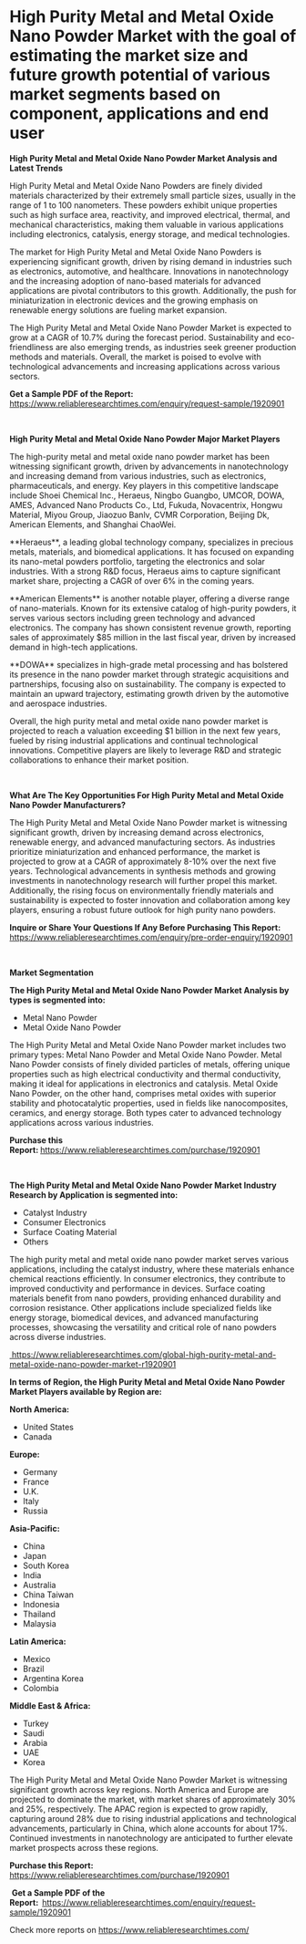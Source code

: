 <p><h1>High Purity Metal and Metal Oxide Nano Powder Market with the goal of estimating the market size and future growth potential of various market segments based on component, applications and end user</h1></p><p><strong>High Purity Metal and Metal Oxide Nano Powder Market Analysis and Latest Trends</strong></p>
<p><p>High Purity Metal and Metal Oxide Nano Powders are finely divided materials characterized by their extremely small particle sizes, usually in the range of 1 to 100 nanometers. These powders exhibit unique properties such as high surface area, reactivity, and improved electrical, thermal, and mechanical characteristics, making them valuable in various applications including electronics, catalysis, energy storage, and medical technologies.</p><p>The market for High Purity Metal and Metal Oxide Nano Powders is experiencing significant growth, driven by rising demand in industries such as electronics, automotive, and healthcare. Innovations in nanotechnology and the increasing adoption of nano-based materials for advanced applications are pivotal contributors to this growth. Additionally, the push for miniaturization in electronic devices and the growing emphasis on renewable energy solutions are fueling market expansion.</p><p>The High Purity Metal and Metal Oxide Nano Powder Market is expected to grow at a CAGR of 10.7% during the forecast period. Sustainability and eco-friendliness are also emerging trends, as industries seek greener production methods and materials. Overall, the market is poised to evolve with technological advancements and increasing applications across various sectors.</p></p>
<p><strong>Get a Sample PDF of the Report:&nbsp;</strong> <a href="https://www.reliableresearchtimes.com/enquiry/request-sample/1920901?utm_campaign=2203&utm_medium=2&utm_source=Github&utm_content=ia&utm_term=03042025&utm_id=high-purity-metal-and-metal-oxide-nano-powder">https://www.reliableresearchtimes.com/enquiry/request-sample/1920901</a></p>
<p>&nbsp;</p>
<p><strong>High Purity Metal and Metal Oxide Nano Powder Major Market Players</strong></p>
<p><p>The high-purity metal and metal oxide nano powder market has been witnessing significant growth, driven by advancements in nanotechnology and increasing demand from various industries, such as electronics, pharmaceuticals, and energy. Key players in this competitive landscape include Shoei Chemical Inc., Heraeus, Ningbo Guangbo, UMCOR, DOWA, AMES, Advanced Nano Products Co., Ltd, Fukuda, Novacentrix, Hongwu Material, Miyou Group, Jiaozuo Banlv, CVMR Corporation, Beijing Dk, American Elements, and Shanghai ChaoWei.</p><p>**Heraeus**, a leading global technology company, specializes in precious metals, materials, and biomedical applications. It has focused on expanding its nano-metal powders portfolio, targeting the electronics and solar industries. With a strong R&D focus, Heraeus aims to capture significant market share, projecting a CAGR of over 6% in the coming years.</p><p>**American Elements** is another notable player, offering a diverse range of nano-materials. Known for its extensive catalog of high-purity powders, it serves various sectors including green technology and advanced electronics. The company has shown consistent revenue growth, reporting sales of approximately $85 million in the last fiscal year, driven by increased demand in high-tech applications.</p><p>**DOWA** specializes in high-grade metal processing and has bolstered its presence in the nano powder market through strategic acquisitions and partnerships, focusing also on sustainability. The company is expected to maintain an upward trajectory, estimating growth driven by the automotive and aerospace industries.</p><p>Overall, the high purity metal and metal oxide nano powder market is projected to reach a valuation exceeding $1 billion in the next few years, fueled by rising industrial applications and continual technological innovations. Competitive players are likely to leverage R&D and strategic collaborations to enhance their market position.</p></p>
<p>&nbsp;</p>
<p><strong>What Are The Key Opportunities For High Purity Metal and Metal Oxide Nano Powder Manufacturers?</strong></p>
<p><p>The High Purity Metal and Metal Oxide Nano Powder market is witnessing significant growth, driven by increasing demand across electronics, renewable energy, and advanced manufacturing sectors. As industries prioritize miniaturization and enhanced performance, the market is projected to grow at a CAGR of approximately 8-10% over the next five years. Technological advancements in synthesis methods and growing investments in nanotechnology research will further propel this market. Additionally, the rising focus on environmentally friendly materials and sustainability is expected to foster innovation and collaboration among key players, ensuring a robust future outlook for high purity nano powders.</p></p>
<p><strong>Inquire or Share Your Questions If Any Before Purchasing This Report:</strong> <a href="https://www.reliableresearchtimes.com/enquiry/pre-order-enquiry/1920901?utm_campaign=2203&utm_medium=2&utm_source=Github&utm_content=ia&utm_term=03042025&utm_id=high-purity-metal-and-metal-oxide-nano-powder">https://www.reliableresearchtimes.com/enquiry/pre-order-enquiry/1920901</a></p>
<p>&nbsp;</p>
<p><strong>Market Segmentation</strong></p>
<p><strong>The High Purity Metal and Metal Oxide Nano Powder Market Analysis by types is segmented into:</strong></p>
<p><ul><li>Metal Nano Powder</li><li>Metal Oxide Nano Powder</li></ul></p>
<p><p>The High Purity Metal and Metal Oxide Nano Powder market includes two primary types: Metal Nano Powder and Metal Oxide Nano Powder. Metal Nano Powder consists of finely divided particles of metals, offering unique properties such as high electrical conductivity and thermal conductivity, making it ideal for applications in electronics and catalysis. Metal Oxide Nano Powder, on the other hand, comprises metal oxides with superior stability and photocatalytic properties, used in fields like nanocomposites, ceramics, and energy storage. Both types cater to advanced technology applications across various industries.</p></p>
<p><strong>Purchase this Report:&nbsp;</strong><a href="https://www.reliableresearchtimes.com/purchase/1920901?utm_campaign=2203&utm_medium=2&utm_source=Github&utm_content=ia&utm_term=03042025&utm_id=high-purity-metal-and-metal-oxide-nano-powder">https://www.reliableresearchtimes.com/purchase/1920901</a></p>
<p>&nbsp;</p>
<p><strong>The High Purity Metal and Metal Oxide Nano Powder Market Industry Research by Application is segmented into:</strong></p>
<p><ul><li>Catalyst Industry</li><li>Consumer Electronics</li><li>Surface Coating Material</li><li>Others</li></ul></p>
<p><p>The high purity metal and metal oxide nano powder market serves various applications, including the catalyst industry, where these materials enhance chemical reactions efficiently. In consumer electronics, they contribute to improved conductivity and performance in devices. Surface coating materials benefit from nano powders, providing enhanced durability and corrosion resistance. Other applications include specialized fields like energy storage, biomedical devices, and advanced manufacturing processes, showcasing the versatility and critical role of nano powders across diverse industries.</p></p>
<p><a href="https://www.reliableresearchtimes.com/global-high-purity-metal-and-metal-oxide-nano-powder-market-r1920901?utm_campaign=2203&utm_medium=2&utm_source=Github&utm_content=ia&utm_term=03042025&utm_id=high-purity-metal-and-metal-oxide-nano-powder">&nbsp;https://www.reliableresearchtimes.com/global-high-purity-metal-and-metal-oxide-nano-powder-market-r1920901</a></p>
<p><strong>In terms of Region, the High Purity Metal and Metal Oxide Nano Powder Market Players available by Region are:</strong></p>
<p>
    <p> <strong> North America: </strong>
        <ul>
            <li>United States</li>
            <li>Canada</li>
        </ul>
        </p> 
    <p> <strong> Europe: </strong>
        <ul>
            <li>Germany</li>
            <li>France</li>
            <li>U.K.</li>
            <li>Italy</li>
            <li>Russia</li>
        </ul>
        </p> 
    <p> <strong> Asia-Pacific: </strong>
        <ul>
            <li>China</li>
            <li>Japan</li>
            <li>South Korea</li>
            <li>India</li>
            <li>Australia</li>
            <li>China Taiwan</li>
            <li>Indonesia</li>
            <li>Thailand</li>
            <li>Malaysia</li>
        </ul>
        </p> 
    <p> <strong> Latin America: </strong>
        <ul>
            <li>Mexico</li>
            <li>Brazil</li>
            <li>Argentina Korea</li>
            <li>Colombia</li>
        </ul>
        </p> 
    <p> <strong> Middle East & Africa: </strong>
        <ul>
            <li>Turkey</li>
            <li>Saudi</li>
            <li>Arabia</li>
            <li>UAE</li>
            <li>Korea</li>
        </ul>
    </p>
    </p>
<p><p>The High Purity Metal and Metal Oxide Nano Powder Market is witnessing significant growth across key regions. North America and Europe are projected to dominate the market, with market shares of approximately 30% and 25%, respectively. The APAC region is expected to grow rapidly, capturing around 28% due to rising industrial applications and technological advancements, particularly in China, which alone accounts for about 17%. Continued investments in nanotechnology are anticipated to further elevate market prospects across these regions.</p></p>
<p><strong>Purchase this Report: </strong><a href="https://www.reliableresearchtimes.com/purchase/1920901?utm_campaign=2203&utm_medium=2&utm_source=Github&utm_content=ia&utm_term=03042025&utm_id=high-purity-metal-and-metal-oxide-nano-powder">https://www.reliableresearchtimes.com/purchase/1920901</a></p>
<p>&nbsp;<strong>Get a Sample PDF of the Report:&nbsp;&nbsp;</strong><a href="https://www.reliableresearchtimes.com/enquiry/request-sample/1920901?utm_campaign=2203&utm_medium=2&utm_source=Github&utm_content=ia&utm_term=03042025&utm_id=high-purity-metal-and-metal-oxide-nano-powder">https://www.reliableresearchtimes.com/enquiry/request-sample/1920901</a></p>
<p><strong></strong></p>
<p>Check more reports on <a href="https://www.reliableresearchtimes.com/?utm_campaign=2203&utm_medium=2&utm_source=Github&utm_content=ia&utm_term=03042025&utm_id=high-purity-metal-and-metal-oxide-nano-powder">https://www.reliableresearchtimes.com/</a></p>